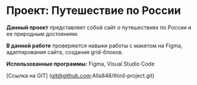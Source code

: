 # Проект: Путешествие по России

**Данный проект** представляет собой сайт о путешествиях по России и ее природным достояниям.

**В данной работе** проверяются навыки работы с макетом на Figma, адаптирования сайта, создания grid-блоков.

**Использованные программы:** Figma, Visual Studio Code

[Ссылка на GIT] (git@github.com:Alla848/third-project.git)
